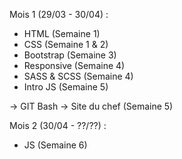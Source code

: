 Mois 1 (29/03 - 30/04) : 
- HTML (Semaine 1)
- CSS (Semaine 1 & 2)
- Bootstrap (Semaine 3)
- Responsive (Semaine 4)
- SASS & SCSS (Semaine 4)
- Intro JS (Semaine 5)

-> GIT Bash
-> Site du chef (Semaine 5)

Mois 2 (30/04 - ??/??) :
- JS (Semaine 6)
